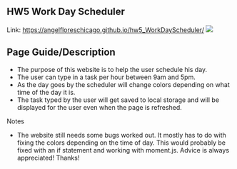 ## HW5 Work Day Scheduler

Link: https://angelfloreschicago.github.io/hw5_WorkDayScheduler/
<img src="./images/schedule_screeshot.png">

## Page Guide/Description
- The purpose of this website is to help the user schedule his day.
- The user can type in a task per hour between 9am and 5pm.
- As the day goes by the scheduler will change colors depending on what
  time of the day it is.
- The task typed by the user will get saved to local storage and will be
  displayed for the user even when the page is refreshed. 

Notes
- The website still needs some bugs worked out. It mostly has to do with fixing
  the colors depending on the time of day. This would probably be fixed with an
  if statement and working with moment.js. Advice is always appreciated! Thanks!